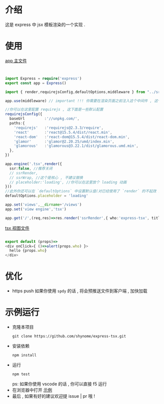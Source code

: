 
# 介绍
这是 express 中 jsx 模板渲染的一个实现 .

# 使用

[app 主文件](./example/ssrRender.ts)
```typescript


import Express = require('express')
export const app = Express()

import { render,requirejsConfig,defaultOptions,middleware } from "../src";

app.use(middleware) // important !!! 你需要在渲染页面之前注入这个中间件 , 这个中间会使用 '/express-tsx' 路径 , 不能覆盖该路径

//你可以在这里配置 requirejs , 这下面是一些默认配置
requirejsConfig({
  baseUrl         :'//unpkg.com/',
  paths:{
    'requirejs'   :'requirejs@2.3.3/require',
    'react'       :'react@15.5.4/dist/react.min',
    'react-dom'   :'react-dom@15.5.4/dist/react-dom.min',
    'glamor'      :'glamor@2.20.25/umd/index.min',
    'glamorous'   :'glamorous@3.22.1/dist/glamorous.umd.min',
  },
})

app.engine('.tsx',render({
  ssr:false, //推荐关闭
  // ssrRender,
  // ssrWrap, //这个是核心 , 不建议替换
  // placeholder:'loading', //你可以在这里放个 loading 动画
}))
//此外你还可以在 `defaultOptions` 中设置默认值(对已经使用了 `render` 的不起效 )
defaultOptions.placeholder = 'loading'

app.set('views',__dirname+'/views')
app.set('view engine','tsx')

app.get('/',(req,res)=>res.render('ssrRender',{ who:'express-tsx', title:'express-tsx' }))

```
[tsx 视图文件](./example/views/ssrRender.tsx)
```typescript react

export default (props)=>
<div onClick={ ()=>alert(props.who) }>
  hello {props.who}
</div>
```

# 优化
- https push
  如果你使用 `spdy` 的话 , 将会预推送文件到客户端 , 加快加载

# 示例运行
- 克隆本项目
  ```shell
  git clone https://github.com/shynome/express-tsx.git
  ```
- 安装依赖
  ```shell 
  npm install
  ```
- 运行
  ```shell
  npm test
  ```
  ps: 如果你使用 vscode 的话 , 你可以直接 f5 运行
- 在浏览器中打开 [示例](https://lo.shynome.com:443/)
-  最后 , 如果有好的建议欢迎提 issue | pr 哦 !